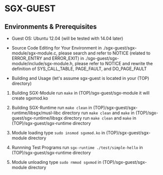 SGX-GUEST
=======================================

Environments & Prerequisites
----------------------------
- Guest OS: Ubuntu 12.04 (will be tested with 14.04 later)

- Source Code Editing for Your Environment
in ./sgx-guest/sgx-module/sgx-module.c, please search and refer to NOTICE (related to ERROR\_ENTRY and ERROR\_EXIT)
in ./sgx-guest/sgx-module/include/sgx-module.h, please refer to NOTICE and rewrite the definition of SYS\_CALL\_TABLE, PAGE\_FAULT, and DO\_PAGE\_FAULT 


- Building and Usage
(let's assume sgx-guest is located in your (TOP) directory)

1. Building SGX-Module
run `make` in (TOP)/sgx-guest/sgx-module
it will create sgxmod.ko

2. Building SGX-Runtime
run `make clean` in (TOP)/sgx-guest/sgx-runtime/libsgx/musl-libc directory
run `make clean` and `make` in (TOP)/sgx-guest/sgx-runtime/libsgx directory
run `make clean` and `make` in (TOP)/sgx-guest/sgx-runtime directory

3. Module loading
type `sudo insmod sgxmod.ko` in (TOP)/sgx-guest/sgx-module directory

4. Runnning Test Programs
run `sgx-runtime ./test/simple-hello` in (TOP)/sgx-guest/sgx-runtime directory

5. Module unloading
type `sudo rmmod sgxmod` in (TOP)/sgx-guest/sgx-module directory





